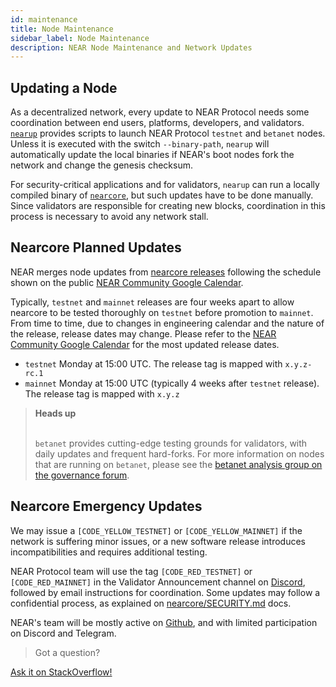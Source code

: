 ```yaml
---
id: maintenance
title: Node Maintenance
sidebar_label: Node Maintenance
description: NEAR Node Maintenance and Network Updates
---
```


## Updating a Node

As a decentralized network, every update to NEAR Protocol needs some coordination between end users, platforms, developers, and validators. [`nearup`](https://github.com/near/nearup) provides scripts to launch NEAR Protocol `testnet` and `betanet` nodes. Unless it is executed with the switch `--binary-path`, `nearup` will automatically update the local binaries if NEAR's boot nodes fork the network and change the genesis checksum.

For security-critical applications and for validators, `nearup` can run a locally compiled binary of [`nearcore`](https://github.com/near/nearcore), but such updates have to be done manually. Since validators are responsible for creating new blocks, coordination in this process is necessary to avoid any network stall.


## Nearcore Planned Updates

NEAR merges node updates from [nearcore releases](https://github.com/near/nearcore/releases) following the schedule shown on the public [NEAR Community Google Calendar](https://calendar.google.com/calendar/u/0/embed?src=nearprotocol.com_ltk89omsjnc2ckgbtk6h9157i0@group.calendar.google.com).

Typically, `testnet` and `mainnet` releases are four weeks apart to allow nearcore to be tested thoroughly on `testnet` before promotion to `mainnet`. From time to time, due to changes in engineering calendar and the nature of the release, release dates may change. Please refer to the [NEAR Community Google Calendar](https://calendar.google.com/calendar/u/0/embed?src=nearprotocol.com_ltk89omsjnc2ckgbtk6h9157i0@group.calendar.google.com) for the most updated release dates.
- `testnet` Monday at 15:00 UTC. The release tag is mapped with `x.y.z-rc.1`
- `mainnet` Monday at 15:00 UTC (typically 4 weeks after `testnet` release). The release tag is mapped with `x.y.z`


<blockquote class="warning">
<strong>Heads up</strong><br /><br />

`betanet` provides cutting-edge testing grounds for validators, with daily updates and frequent hard-forks. For more information on nodes that are running on `betanet`, please see the [betanet analysis group on the governance forum](https://gov.near.org/t/betanet-analysis-group-reports/339).
</blockquote>


## Nearcore Emergency Updates

We may issue a `[CODE_YELLOW_TESTNET]` or `[CODE_YELLOW_MAINNET]` if the network is suffering minor issues, or a new software release introduces incompatibilities and requires additional testing.

NEAR Protocol team will use the tag `[CODE_RED_TESTNET]` or `[CODE_RED_MAINNET]` in the Validator Announcement channel on [Discord](https://discord.gg/xsrHaCb), followed by email instructions for coordination. Some updates may follow a confidential process, as explained on [nearcore/SECURITY.md](https://github.com/near/nearcore/blob/master/SECURITY.md) docs.

NEAR's team will be mostly active on [Github](https://github.com/near/nearcore), and with limited participation on Discord and Telegram.

>Got a question?
<a href="https://stackoverflow.com/questions/tagged/nearprotocol">
  <h8>Ask it on StackOverflow!</h8></a>
